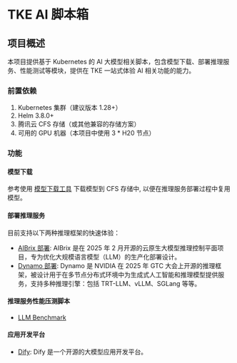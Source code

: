 # TKE AI 脚本箱

## 项目概述
本项目提供基于 Kubernetes 的 AI 大模型相关脚本，包含模型下载、部署推理服务、性能测试等模块，提供在 TKE 一站式体验 AI 相关功能的能力。

### 前置依赖
1. Kubernetes 集群（建议版本 1.28+）
2. Helm 3.8.0+
3. 腾讯云 CFS 存储（或其他兼容的存储方案）
4. 可用的 GPU 机器（本项目中使用 3 * H20 节点）

### 功能

#### 模型下载

参考使用 [模型下载工具](./helm-charts/model-fetch/README.md) 下载模型到 CFS 存储中, 以便在推理服务部署过程中复用模型。

#### 部署推理服务

目前支持以下两种推理框架的快速体验：
- [AIBrix 部署](./helm-charts/aibrix/README.md): AIBrix 是在 2025 年 2 月开源的云原生大模型推理控制平面项目，专为优化大规模语言模型（LLM）的生产化部署设计。
- [Dynamo 部署](./helm-charts/tke-dynamo/README.md): Dynamo 是 NVIDIA 在 2025 年 GTC 大会上开源的推理框架，被设计用于在多节点分布式环境中为生成式人工智能和推理模型提供服务，支持多种推理引擎：包括 TRT-LLM、vLLM、SGLang 等等。

#### 推理服务性能压测脚本

- [LLM Benchmark](./helm-charts/benchmark/README.md)

#### 应用开发平台

- [Dify](./helm-charts/tke-dify/README.md): Dify 是一个开源的大模型应用开发平台。
